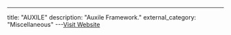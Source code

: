 ---
title: "AUXILE"
description: "Auxile Framework."
external_category: "Miscellaneous"
---[Visit Website](https://github.com/CiKu370/AUXILE)

